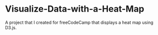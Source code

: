 # Visualize-Data-with-a-Heat-Map
A project that I created for freeCodeCamp that displays a heat map using D3.js.
